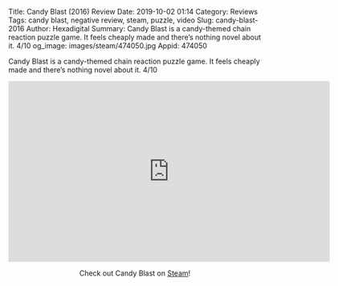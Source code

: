 Title: Candy Blast (2016) Review
Date: 2019-10-02 01:14
Category: Reviews
Tags: candy blast, negative review, steam, puzzle, video
Slug: candy-blast-2016
Author: Hexadigital
Summary: Candy Blast is a candy-themed chain reaction puzzle game. It feels cheaply made and there’s nothing novel about it. 4/10
og_image: images/steam/474050.jpg
Appid: 474050

Candy Blast is a candy-themed chain reaction puzzle game. It feels cheaply made and there’s nothing novel about it. 4/10

<center><iframe src="https://www.youtube.com/embed/KMrVv012dE4?feature=oembed" allow="accelerometer; autoplay; encrypted-media; gyroscope; picture-in-picture" width="640" height="360" frameborder="0"></iframe>

Check out Candy Blast on [Steam](https://store.steampowered.com/app/474050/?curator_clanid=34633900)!</center>